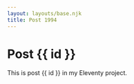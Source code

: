 ```yaml
---
layout: layouts/base.njk
title: Post 1994
---
```


# Post {{ id }}

This is post {{ id }} in my Eleventy project.
